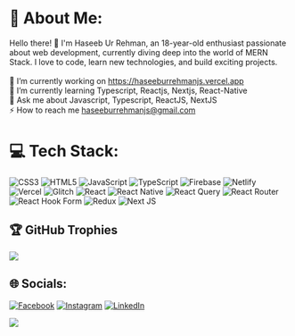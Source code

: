 # 💫 About Me:
Hello there! 👋 I'm Haseeb Ur Rehman, an 18-year-old enthusiast passionate about web development, currently diving deep into the world of MERN Stack. I love to code, learn new technologies, and build exciting projects.<br><br>🔭 I’m currently working on https://haseeburrehmanjs.vercel.app<br>🌱 I’m currently learning Typescript, Reactjs, Nextjs, React-Native<br>💬 Ask me about Javascript, Typescript, ReactJS, NextJS<br>⚡ How to reach me haseeburrehmanjs@gmail.com

# 💻 Tech Stack:
![CSS3](https://img.shields.io/badge/css3-%231572B6.svg?style=for-the-badge&logo=css3&logoColor=white) ![HTML5](https://img.shields.io/badge/html5-%23E34F26.svg?style=for-the-badge&logo=html5&logoColor=white) ![JavaScript](https://img.shields.io/badge/javascript-%23323330.svg?style=for-the-badge&logo=javascript&logoColor=%23F7DF1E) ![TypeScript](https://img.shields.io/badge/typescript-%23007ACC.svg?style=for-the-badge&logo=typescript&logoColor=white) ![Firebase](https://img.shields.io/badge/firebase-%23039BE5.svg?style=for-the-badge&logo=firebase) ![Netlify](https://img.shields.io/badge/netlify-%23000000.svg?style=for-the-badge&logo=netlify&logoColor=#00C7B7) ![Vercel](https://img.shields.io/badge/vercel-%23000000.svg?style=for-the-badge&logo=vercel&logoColor=white) ![Glitch](https://img.shields.io/badge/glitch-%233333FF.svg?style=for-the-badge&logo=glitch&logoColor=white) ![React](https://img.shields.io/badge/react-%2320232a.svg?style=for-the-badge&logo=react&logoColor=%2361DAFB) ![React Native](https://img.shields.io/badge/react_native-%2320232a.svg?style=for-the-badge&logo=react&logoColor=%2361DAFB) ![React Query](https://img.shields.io/badge/-React%20Query-FF4154?style=for-the-badge&logo=react%20query&logoColor=white) ![React Router](https://img.shields.io/badge/React_Router-CA4245?style=for-the-badge&logo=react-router&logoColor=white) ![React Hook Form](https://img.shields.io/badge/React%20Hook%20Form-%23EC5990.svg?style=for-the-badge&logo=reacthookform&logoColor=white) ![Redux](https://img.shields.io/badge/redux-%23593d88.svg?style=for-the-badge&logo=redux&logoColor=white) ![Next JS](https://img.shields.io/badge/Next-black?style=for-the-badge&logo=next.js&logoColor=white)

## 🏆 GitHub Trophies
![](https://github-profile-trophy.vercel.app/?username=haseeburrehmanjs&theme=radical&no-frame=false&no-bg=true&margin-w=4)

## 🌐 Socials:
[![Facebook](https://img.shields.io/badge/Facebook-%231877F2.svg?logo=Facebook&logoColor=white)](https://facebook.com/haseeburrehmanjs) [![Instagram](https://img.shields.io/badge/Instagram-%23E4405F.svg?logo=Instagram&logoColor=white)](https://instagram.com/haseeburrehmanjs) [![LinkedIn](https://img.shields.io/badge/LinkedIn-%230077B5.svg?logo=linkedin&logoColor=white)](https://linkedin.com/in/haseeburrehmanjs) 

[![](https://visitcount.itsvg.in/api?id=haseeburrehmanjs&icon=0&color=0)](https://visitcount.itsvg.in)

<!-- Proudly created with GPRM ( https://gprm.itsvg.in ) -->
